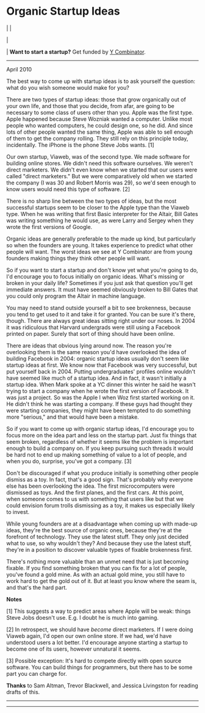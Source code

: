 # Organic Startup Ideas

| | [](index.html)  
  
|   
  
|  **Want to start a startup?** Get funded by [Y Combinator](http://ycombinator.com/apply.html).    
  
---  
  
April 2010  
  
The best way to come up with startup ideas is to ask yourself the question: what do you wish someone would make for you?  
  
There are two types of startup ideas: those that grow organically out of your own life, and those that you decide, from afar, are going to be necessary to some class of users other than you. Apple was the first type. Apple happened because Steve Wozniak wanted a computer. Unlike most people who wanted computers, he could design one, so he did. And since lots of other people wanted the same thing, Apple was able to sell enough of them to get the company rolling. They still rely on this principle today, incidentally. The iPhone is the phone Steve Jobs wants. [1]  
  
Our own startup, Viaweb, was of the second type. We made software for building online stores. We didn't need this software ourselves. We weren't direct marketers. We didn't even know when we started that our users were called "direct marketers." But we were comparatively old when we started the company (I was 30 and Robert Morris was 29), so we'd seen enough to know users would need this type of software. [2]  
  
There is no sharp line between the two types of ideas, but the most successful startups seem to be closer to the Apple type than the Viaweb type. When he was writing that first Basic interpreter for the Altair, Bill Gates was writing something he would use, as were Larry and Sergey when they wrote the first versions of Google.  
  
Organic ideas are generally preferable to the made up kind, but particularly so when the founders are young. It takes experience to predict what other people will want. The worst ideas we see at Y Combinator are from young founders making things they think other people will want.  
  
So if you want to start a startup and don't know yet what you're going to do, I'd encourage you to focus initially on organic ideas. What's missing or broken in your daily life? Sometimes if you just ask that question you'll get immediate answers. It must have seemed obviously broken to Bill Gates that you could only program the Altair in machine language.  
  
You may need to stand outside yourself a bit to see brokenness, because you tend to get used to it and take it for granted. You can be sure it's there, though. There are always great ideas sitting right under our noses. In 2004 it was ridiculous that Harvard undergrads were still using a Facebook printed on paper. Surely that sort of thing should have been online.  
  
There are ideas that obvious lying around now. The reason you're overlooking them is the same reason you'd have overlooked the idea of building Facebook in 2004: organic startup ideas usually don't seem like startup ideas at first. We know now that Facebook was very successful, but put yourself back in 2004. Putting undergraduates' profiles online wouldn't have seemed like much of a startup idea. And in fact, it wasn't initially a startup idea. When Mark spoke at a YC dinner this winter he said he wasn't trying to start a company when he wrote the first version of Facebook. It was just a project. So was the Apple I when Woz first started working on it. He didn't think he was starting a company. If these guys had thought they were starting companies, they might have been tempted to do something more "serious," and that would have been a mistake.  
  
So if you want to come up with organic startup ideas, I'd encourage you to focus more on the idea part and less on the startup part. Just fix things that seem broken, regardless of whether it seems like the problem is important enough to build a company on. If you keep pursuing such threads it would be hard not to end up making something of value to a lot of people, and when you do, surprise, you've got a company. [3]  
  
Don't be discouraged if what you produce initially is something other people dismiss as a toy. In fact, that's a good sign. That's probably why everyone else has been overlooking the idea. The first microcomputers were dismissed as toys. And the first planes, and the first cars. At this point, when someone comes to us with something that users like but that we could envision forum trolls dismissing as a toy, it makes us especially likely to invest.  
  
While young founders are at a disadvantage when coming up with made-up ideas, they're the best source of organic ones, because they're at the forefront of technology. They use the latest stuff. They only just decided what to use, so why wouldn't they? And because they use the latest stuff, they're in a position to discover valuable types of fixable brokenness first.  
  
There's nothing more valuable than an unmet need that is just becoming fixable. If you find something broken that you can fix for a lot of people, you've found a gold mine. As with an actual gold mine, you still have to work hard to get the gold out of it. But at least you know where the seam is, and that's the hard part.  
  
  
  
  
  
 **Notes**  
  
[1] This suggests a way to predict areas where Apple will be weak: things Steve Jobs doesn't use. E.g. I doubt he is much into gaming.  
  
[2] In retrospect, we should have _become_ direct marketers. If I were doing Viaweb again, I'd open our own online store. If we had, we'd have understood users a lot better. I'd encourage anyone starting a startup to become one of its users, however unnatural it seems.  
  
[3] Possible exception: It's hard to compete directly with open source software. You can build things for programmers, but there has to be some part you can charge for.  
  
 **Thanks** to Sam Altman, Trevor Blackwell, and Jessica Livingston for reading drafts of this.  
  
  
  
  
  

* * *  
  
---
